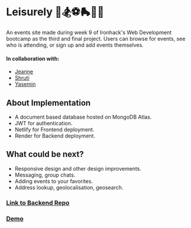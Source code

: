 # Leisurely 🎨🏂⚽️🛼💃🧶

An events site made during week 9 of Ironhack's Web Development bootcamp as the third and final project. Users can browse for events, see who is attending, or sign up and add events themselves.

#### In collaboration with:

- [Jeanne](https://github.com/jannnitto/)
- [Shruti](https://github.com/Sshaker2/)
- [Yasemin](https://github.com/yaseminsabeva/)

## About Implementation

- A document based database hosted on MongoDB Atlas.
- JWT for authentication.
- Netlify for Frontend deployment.
- Render for Backend deployment.

## What could be next?

- Responsive design and other design improvements.
- Messaging, group chats.
- Adding events to your favorites.
- Address lookup, geolocalisation, geosearch.

### [Link to Backend Repo](https://github.com/yaseminsabeva/leisurely-server)

### [Demo](https://leisurelyy.netlify.app)
